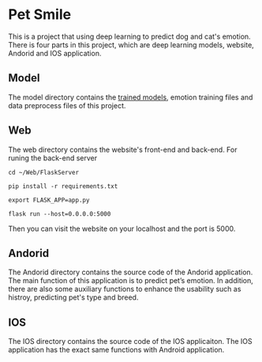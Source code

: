 # Pet Smile 
This is a project that using deep learning to predict dog and cat's emotion. There is four parts in this project, which are deep learning models, website, Andorid and IOS application. 

## Model
The model directory contains the [trained models](https://drive.google.com/drive/folders/19c2oPX0XAdVnRjaE3_o9EvLeQ4EyRzII?usp=sharing), emotion training files and data preprocess files of this project. 

## Web
The web directory contains the website's front-end and back-end. For runing the back-end server 

  `cd ~/Web/FlaskServer`

  `pip install -r requirements.txt`

  `export FLASK_APP=app.py`

  `flask run --host=0.0.0.0:5000`

Then you can visit the website on your localhost and the port is 5000.

## Andorid
The Andorid directory contains the source code of  the Andorid application. The main function of this application is to predict pet’s emotion. In addition, there are also some auxiliary functions to enhance the usability such as histroy, predicting pet's type and breed. 

## IOS
The IOS directory contains the source code of the IOS applicaiton. The IOS application has the exact same functions with Android application. 